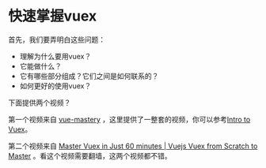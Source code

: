 # 快速掌握vuex

首先，我们要弄明白这些问题：

* 理解为什么要用vuex？
* 它能做什么？
* 它有哪些部分组成？它们之间是如何联系的？
* 如何更好的使用vuex？

下面提供两个视频？

第一个视频来自 [vue-mastery](https://www.vuemastery.com/) ，这里提供了一整套的视频，你可以参考[Intro to Vuex](https://www.vuemastery.com/courses/real-world-vue-js/intro-to-vuex)。

第二个视频来自 [Master Vuex in Just 60 minutes | Vuejs Vuex from Scratch to Master](https://www.youtube.com/watch?v=lu8vY1oZ4xk) 。看这个视频需要翻墙，这两个视频都不错。

